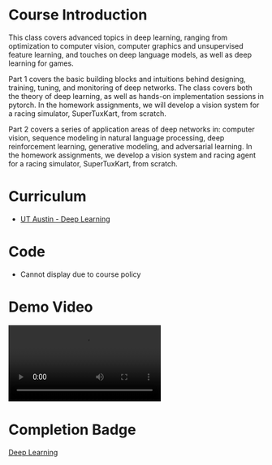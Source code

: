 # Course Introduction

This class covers advanced topics in deep learning, ranging from optimization to computer vision, computer graphics and unsupervised feature learning, and touches on deep language models, as well as deep learning for games.

Part 1 covers the basic building blocks and intuitions behind designing, training, tuning, and monitoring of deep networks. The class covers both the theory of deep learning, as well as hands-on implementation sessions in pytorch. In the homework assignments, we will develop a vision system for a racing simulator, SuperTuxKart, from scratch.

Part 2 covers a series of application areas of deep networks in: computer vision, sequence modeling in natural language processing, deep reinforcement learning, generative modeling, and adversarial learning. In the homework assignments, we develop a vision system and racing agent for a racing simulator, SuperTuxKart, from scratch.

# Curriculum

- [UT Austin - Deep Learning](https://ut.philkr.net/deeplearning/)

# Code

- Cannot display due to course policy

# Demo Video

![Video](https://github.com/nhamhung/Coursework-and-Certificates/blob/main/Coursework/Deep%20Learning/AQN0wShjk1E1FZOQ6Y4ZZQjvemgTOLrMPKWlGHGUgop4yjnk7NUz1Lk6YHuZKMOoDkSa5H0gEGcBrfmh-5BiPtIi.mp4)

# Completion Badge

[Deep Learning](https://badgr.com/public/assertions/2KseBaXRR5CX9gbBDPTMPA)
